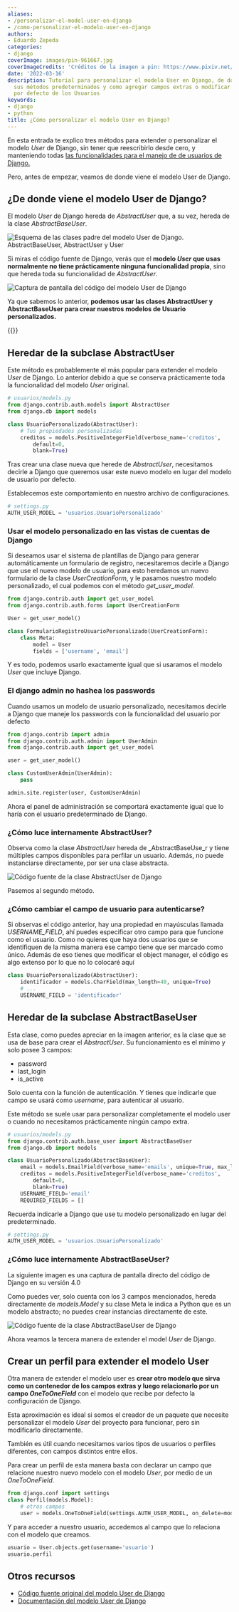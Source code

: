 ```yaml
---
aliases:
- /personalizar-el-model-user-en-django
- /como-personalizar-el-modelo-user-en-django
authors:
- Eduardo Zepeda
categories:
- django
coverImage: images/pin-961667.jpg
coverImageCredits: 'Créditos de la imagen a pin: https://www.pixiv.net/en/users/961667'
date: '2022-03-16'
description: Tutorial para personalizar el modelo User en Django, de donde viene,
  sus métodos predeterminados y como agregar campos extras o modificar el comportamiento
  por defecto de los Usuarios
keywords:
- django
- python
title: ¿Cómo personalizar el modelo User en Django?
---
```


En esta entrada te explico tres métodos para extender o personalizar el modelo _User_ de Django, sin tener que reescribirlo desde cero, y manteniendo todas [las funcionalidades para el manejo de de usuarios de Django.](/es/por-que-deberias-usar-django-framework/)

Pero, antes de empezar, veamos de donde viene el modelo User de Django.

## ¿De donde viene el modelo User de Django?

El modelo _User_ de Django hereda de _AbstractUser_ que, a su vez, hereda de la clase _AbstractBaseUser_.

![Esquema de las clases padre del modelo User de Django. AbstractBaseUser, AbstractUser y User](images/DeDondeVieneAbstractUser.png)

Si miras el código fuente de Django, verás que el **modelo _User_ que usas normalmente no tiene prácticamente ninguna funcionalidad propia**, sino que hereda toda su funcionalidad de _AbstractUser_.

![Captura de pantalla del código del modelo User de Django](images/UserDjango.png "Captura de pantalla del código de Django version 4.0")


Ya que sabemos lo anterior, **podemos usar las clases AbstractUser y AbstractBaseUser para crear nuestros modelos de Usuario personalizados.**

{{<ad>}}

## Heredar de la subclase AbstractUser

Este método es probablemente el más popular para extender el modelo _User_ de Django. Lo anterior debido a que se conserva prácticamente toda la funcionalidad del modelo _User_ original.

```python
# usuarios/models.py
from django.contrib.auth.models import AbstractUser
from django.db import models

class UsuarioPersonalizado(AbstractUser):
    # Tus propiedades personalizadas
    creditos = models.PositiveIntegerField(verbose_name='creditos',
        default=0, 
        blank=True)
```

Tras crear una clase nueva que herede de _AbstractUser_, necesitamos decirle a Django que queremos usar este nuevo modelo en lugar del modelo de usuario por defecto.

Establecemos este comportamiento en nuestro archivo de configuraciones.

```python
# settings.py
AUTH_USER_MODEL = 'usuarios.UsuarioPersonalizado'
```

### Usar el modelo personalizado en las vistas de cuentas de Django

Si deseamos usar el sistema de plantillas de Django para generar automáticamente un formulario de registro, necesitaremos decirle a Django que use el nuevo modelo de usuario, para esto heredamos un nuevo formulario de la clase *UserCreationForm*, y le pasamos nuestro modelo personalizado, el cual podemos con el método *get_user_model*.

```python
from django.contrib.auth import get_user_model
from django.contrib.auth.forms import UserCreationForm

User = get_user_model()

class FormularioRegistroUsuarioPersonalizado(UserCreationForm):
    class Meta:
        model = User
        fields = ['username', 'email']
```

Y es todo, podemos usarlo exactamente igual que si usaramos el modelo _User_ que incluye Django.

### El django admin no hashea los passwords

Cuando usamos un modelo de usuario personalizado, necesitamos decirle a Django que maneje los passwords con la funcionalidad del usuario por defecto

```python
from django.contrib import admin
from django.contrib.auth.admin import UserAdmin
from django.contrib.auth import get_user_model

user = get_user_model()

class CustomUserAdmin(UserAdmin):
    pass

admin.site.register(user, CustomUserAdmin)
```

Ahora el panel de administración se comportará exactamente igual que lo haría con el usuario predeterminado de Django.

### ¿Cómo luce internamente AbstractUser?

Observa como la clase _AbstractUser_ hereda de _AbstractBaseUse_r y tiene múltiples campos disponibles para perfilar un usuario. Además, no puede instanciarse directamente, por ser una clase abstracta.

![Código fuente de la clase AbstractUser  de Django](images/AbstractUserDjango-1.png "Captura de pantalla del código de AbstractUser de Django version 4.0")


Pasemos al segundo método.

### ¿Cómo cambiar el campo de usuario para autenticarse?

Si observas el código anterior, hay una propiedad en mayúsculas llamada _USERNAME_FIELD_, ahí puedes especificar otro campo para que funcione como el usuario.
Como no quieres que haya dos usuarios que se identifiquen de la misma manera ese campo tiene que ser marcado como único. Además de eso tienes que modificar el object manager, el código es algo extenso por lo que no lo colocaré aquí

```python
class UsuarioPersonalizado(AbstractUser):
    identificador = models.CharField(max_length=40, unique=True)
    # ...
    USERNAME_FIELD = 'identificador'
```

## Heredar de la subclase AbstractBaseUser

Esta clase, como puedes apreciar en la imagen anterior, es la clase que se usa de base para crear el _AbstractUser_. Su funcionamiento es el mínimo y solo posee 3 campos:

- password
- last\_login
- is\_active

Solo cuenta con la función de autenticación. Y tienes que indicarle que campo se usará como _username_, para autenticar al usuario.

Este método se suele usar para personalizar completamente el modelo user o cuando no necesitamos prácticamente ningún campo extra.

```python
# usuarios/models.py
from django.contrib.auth.base_user import AbstractBaseUser
from django.db import models

class UsuarioPersonalizado(AbstractBaseUser):
    email = models.EmailField(verbose_name='emails', unique=True, max_length=255)
    creditos = models.PositiveIntegerField(verbose_name='creditos',
        default=0, 
        blank=True)
    USERNAME_FIELD='email'
    REQUIRED_FIELDS = []
```

Recuerda indicarle a Django que use tu modelo personalizado en lugar del predeterminado.

```python
# settings.py
AUTH_USER_MODEL = 'usuarios.UsuarioPersonalizado'
```

### ¿Cómo luce internamente AbstractBaseUser?

La siguiente imagen es una captura de pantalla directo del código de Django en su versión 4.0

Como puedes ver, solo cuenta con los 3 campos mencionados, hereda directamente de _models.Model_ y su clase Meta le indica a Python que es un modelo abstracto; no puedes crear instancias directamente de este.

![Código fuente de la clase AbstractBaseUser de Django](images/AbstractBaseUserDjango-1.png "Captura de pantalla del código de AbstractBaseUser de Django version 4.0")

Ahora veamos la tercera manera de extender el model _User_ de Django.

## Crear un perfil para extender el modelo User

Otra manera de extender el modelo user es **crear otro modelo que sirva como un contenedor de los campos extras y luego relacionarlo por un campo _OneToOneField_** con el modelo que recibe por defecto la configuración de Django.

Esta aproximación es ideal si somos el creador de un paquete que necesite personalizar el modelo _User_ del proyecto para funcionar, pero sin modificarlo directamente.

También es útil cuando necesitamos varios tipos de usuarios o perfiles diferentes, con campos distintos entre ellos.

Para crear un perfil de esta manera basta con declarar un campo que relacione nuestro nuevo modelo con el modelo _User_, por medio de un _OneToOneField_.

```python
from django.conf import settings
class Perfil(models.Model):
    # otros campos
    user = models.OneToOneField(settings.AUTH_USER_MODEL, on_delete=models.CASCADE)
```

Y para acceder a nuestro usuario, accedemos al campo que lo relaciona con el modelo que creamos.

```python
usuario = User.objects.get(username='usuario')
usuario.perfil
```

## Otros recursos

- [Código fuente original del modelo User de Django](https://github.com/django/django/tree/main/django/contrib/auth)
- [Documentación del modelo User de Django](https://docs.djangoproject.com/en/4.0/topics/auth/customizing/)